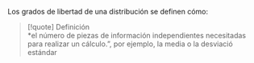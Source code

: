 
Los grados de libertad de una distribución se definen cómo: 

>[!quote] Definición  
>*el número de piezas de información independientes
necesitadas para realizar un cálculo.”, por ejemplo, la media o la
desviació estándar

